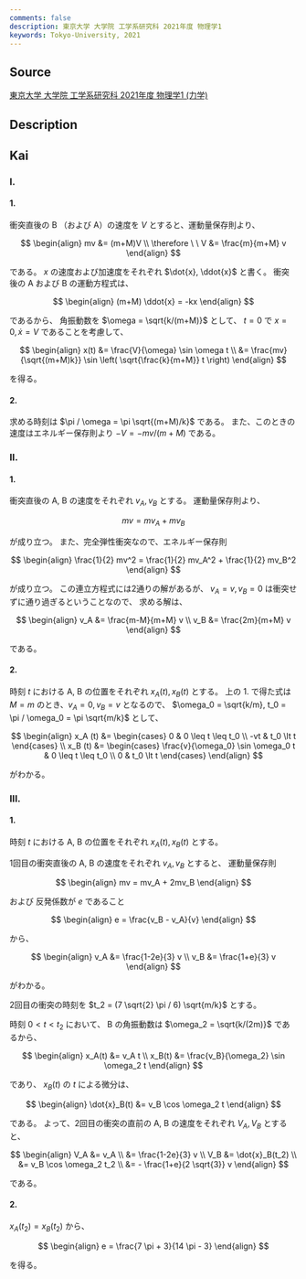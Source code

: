 ```yaml
---
comments: false
description: 東京大学 大学院 工学系研究科 2021年度 物理学1
keywords: Tokyo-University, 2021
---
```


## **Source**
[東京大学 大学院 工学系研究科 2021年度 物理学1 (力学)](https://www.t.u-tokyo.ac.jp/soe/admission/general-past)

## **Description**

## **Kai**
### I.
#### 1.
衝突直後の B （および A）の速度を $V$ とすると、運動量保存則より、

$$
\begin{align}
mv &= (m+M)V
\\
\therefore \ \ 
V &= \frac{m}{m+M} v
\end{align}
$$

である。
$x$ の速度および加速度をそれぞれ $\dot{x}, \ddot{x}$ と書く。
衝突後の A および B の運動方程式は、

$$
\begin{align}
(m+M) \ddot{x} = -kx
\end{align}
$$

であるから、 角振動数を $\omega = \sqrt{k/(m+M)}$ として、
$t=0$ で $x=0, \dot{x}=V$ であることを考慮して、

$$
\begin{align}
x(t)
&= \frac{V}{\omega} \sin \omega t
\\
&= \frac{mv}{\sqrt{(m+M)k}} \sin \left( \sqrt{\frac{k}{m+M}} t \right)
\end{align}
$$

を得る。

#### 2.
求める時刻は $\pi / \omega = \pi \sqrt{(m+M)/k}$ である。
また、このときの速度はエネルギー保存則より $-V = -mv/(m+M)$ である。

### II.
#### 1.
衝突直後の A, B の速度をそれぞれ $v_A, v_B$ とする。
運動量保存則より、

$$
mv = mv_A + mv_B
$$

が成り立つ。
また、完全弾性衝突なので、エネルギー保存則

$$
\begin{align}
\frac{1}{2} mv^2 = \frac{1}{2} mv_A^2 + \frac{1}{2} mv_B^2
\end{align}
$$

が成り立つ。
この連立方程式には2通りの解があるが、
$v_A = v, v_B = 0$ は衝突せずに通り過ぎるということなので、
求める解は、

$$
\begin{align}
v_A &= \frac{m-M}{m+M} v
\\
v_B &= \frac{2m}{m+M} v
\end{align}
$$

である。

#### 2.
時刻 $t$ における A, B の位置をそれぞれ $x_A(t), x_B(t)$ とする。
上の 1. で得た式は $M=m$ のとき、$v_A = 0, v_B = v$ となるので、
$\omega_0 = \sqrt{k/m}, t_0 = \pi / \omega_0 = \pi \sqrt{m/k}$ として、

$$
\begin{align}
x_A (t) &=
\begin{cases}
  0 & 0 \leq t \leq t_0 \\
-vt & t_0 \lt t
\end{cases}
\\
x_B (t) &=
\begin{cases}
\frac{v}{\omega_0} \sin \omega_0 t & 0 \leq t \leq t_0 \\
0 & t_0 \lt t
\end{cases}
\end{align}
$$

がわかる。

### III.
#### 1.
時刻 $t$ における A, B の位置をそれぞれ $x_A(t), x_B(t)$ とする。

1回目の衝突直後の A, B の速度をそれぞれ $v_A, v_B$ とすると、
運動量保存則

$$
\begin{align}
mv = mv_A + 2mv_B
\end{align}
$$

および
反発係数が $e$ であること

$$
\begin{align}
e = \frac{v_B - v_A}{v}
\end{align}
$$

から、

$$
\begin{align}
v_A &= \frac{1-2e}{3} v
\\
v_B &= \frac{1+e}{3} v
\end{align}
$$

がわかる。

2回目の衝突の時刻を $t_2 = (7 \sqrt{2} \pi / 6) \sqrt{m/k}$ とする。

時刻 $0 \lt t \lt t_2$ において、
B の角振動数は $\omega_2 = \sqrt{k/(2m)}$ であるから、

$$
\begin{align}
x_A(t) &= v_A t
\\
x_B(t) &= \frac{v_B}{\omega_2} \sin \omega_2 t
\end{align}
$$

であり、 $x_B(t)$ の $t$ による微分は、

$$
\begin{align}
\dot{x}_B(t) &= v_B \cos \omega_2 t
\end{align}
$$

である。
よって、2回目の衝突の直前の A, B の速度をそれぞれ $V_A, V_B$ とすると、

$$
\begin{align}
V_A
&= v_A
\\
&= \frac{1-2e}{3} v
\\
V_B
&= \dot{x}_B(t_2)
\\
&= v_B \cos \omega_2 t_2
\\
&= - \frac{1+e}{2 \sqrt{3}} v
\end{align}
$$

である。

#### 2.
$x_A(t_2) = x_B(t_2)$ から、

$$
\begin{align}
e = \frac{7 \pi + 3}{14 \pi - 3}
\end{align}
$$

を得る。